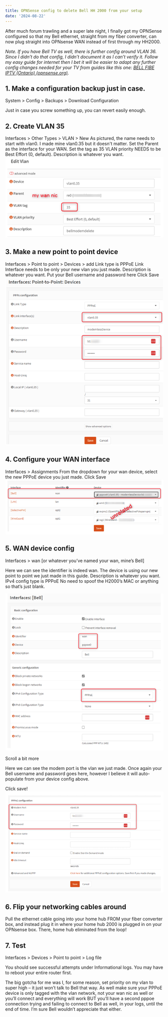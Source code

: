 ```yaml
---
title: OPNSense config to delete Bell HH 2000 from your setup
date: '2024-08-22'
---
```


After much forum trawling and a super late night, I finally got my OPNSense configured so that my Bell ethernet, straight from my fiber converter, can now plug straight into OPNsense WAN instead of first through my HH2000.

*Note. If you have Bell TV as well, there is further config around VLAN 36. Since I didn’t do that config, I didn’t document it as I can’t verify it.
Follow my easy guide for internet then I bet it will be easier to adapt any further config changes needed for your TV from guides like this one: [BELL FIBE IPTV (Ontario) (opnsense.org)](https://forum.opnsense.org/index.php?topic=24785.0).*


## 1. Make a configuration backup just in case.

System > Config > Backups > Download Configuration

Just in case you screw something up, you can revert easily enough.

## 2. Create VLAN 35

Interfaces > Other Types > VLAN > New
As pictured, the name needs to start with vlan0. I made mine vlan0.35 but it doesn't matter.
Set the Parent as the interface for your WAN.
Set the tag as 35
VLAN priority NEEDS to be Best Effort (0, default).
Description is whatever you want.
![editting vlan](../pictures/bell2000%20(1).png "VLAN Settings")

## 3. Make a new point to point device

Interfaces > Point to point > Devices > add
Link type is PPPoE
Link Interface needs to be only your new vlan you just made.
Description is whatever you want.
Put your Bell username and password here
Click Save
![new pppoe](../pictures/bell2000%20(2).png "New PPPoE")


## 4. Configure your WAN interface

Interfaces > Assignments
From the dropdown for your wan device, select the new PPPoE device you just made.
Click Save
![assign wan](../pictures/bell2000%20(3).png "Assign WAN")

## 5. WAN device config

Interfaces > wan [or whatever you’ve named your wan, mine’s Bell]

Here we can see the identifier is indeed wan.
The device is using our new point to point we just made in this guide.
Description is whatever you want.
IPv4 config type is PPPoE
No need to spoof the H2000’s MAC or anything so that’s just blank.

![wan config](../pictures/bell2000%20(4).png "WAN config")

Scroll a bit more

Here we can see the modem port is the vlan we just made.
Once again your Bell username and password goes here, however I believe it will auto-populate from your device config above.

Click save!
![save](../pictures/bell2000%20(5).png "Save")

## 6. Flip your networking cables around

Pull the ethernet cable going into your home hub FROM your fiber converter box, and instead plug it in where your home hub 2000 is plugged in on your OPNsense box. There, home hub eliminated from the loop!

## 7. Test

Interfaces > Devices > Point to point > Log file

You should see successful attempts under Informational logs.
You may have to reboot your entire router first.

The big gotcha for me was I, for some reason, set priority on my vlan to super high – it just won’t talk to Bell that way. As well make sure your PPPoE device is only tagged with the vlan network, not your wan nic as well or you’ll connect and everything will work BUT you’ll have a second pppoe connection trying and failing to connect to Bell as well, in your logs, until the end of time. I’m sure Bell wouldn’t appreciate that either.